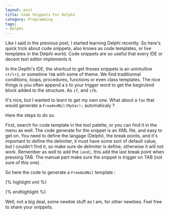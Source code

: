 ```yaml
---
layout: post
title: Code Snippets For Delphi
category: Programming
tags:
- Delphi
---
```

Like I said in the previous post, I started learning Delphi recently. So here's
quick trick about code snippets, also knows as code templates, or live templates in the Delphi
world. Code snippets are so useful that every IDE or decent text editor implements
it.

In the Deplhi's IDE, the shortcut to get thoses snippets is an unintuitive `ctrl+J`,
or sometime `TAB` with some of theme. We find traditionnal conditions, loops, 
procedures, functions or even class templates. The nice things is you often append
a `b` to your trigger word to get the begin/end block added to the structure. As
`if`, and `ifb`.

It's nice, but I wanted to learn to get my own one. What about a `fan` that would
generate a `FreeAndNil(MyVar);` automaticaly ?

Here the steps to do so.

First, search for code template in the tool palette, or you can find it in the menu
as well. The code generate for the snippet is an XML file, and easy to get on. 
You need to define the langage (Delphi), the break points, and it's important to
define the delimiter, it must have some sort of default value, but I couldn't find
it, so make sure de delimiter is define, otherwise it will not work. Remember as well
to add the `|end|`, this add the last break point when pressing TAB. The manual part
make sure the snippet is trigger on TAB (not sure of this one).

So here the code to generate a `FreeAndNil` template :

{% highlight xml %}
<?xml version="1.0" encoding="utf-8" ?>
<codetemplate xmlns="http://schemas.borland.com/Delphi/2005/codetemplates" version="1.0.0">
  <template name="fan" invoke="manual">
    <point name="variable">
      <text>
        MyVar
      </text>
      <hint>
        Free and Nil a variable
      </hint>
    </point>
    <description>
      Create a FreeAndNil
    </description>
    <author>
      Nicolas Paris
    </author>
    <code language="Delphi"  delimiter="|"><![CDATA[
        FreeAndNil(|variable|);|end|
      ]]>
    </code>
  </template>
</codetemplate>
{% endhighlight %}

Well, not a big deal, some newbie stuff as I am, for other newbies. Feel free to share
your snippets.